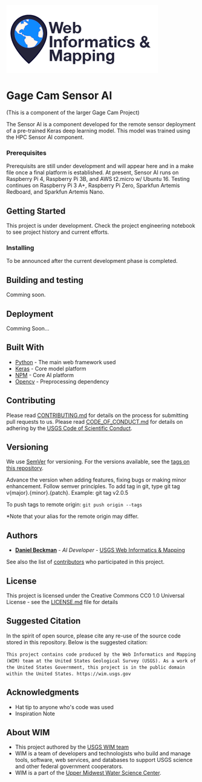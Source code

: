 ![WiM](wimlogo.png)


# Gage Cam Sensor AI

(This is a component of the larger Gage Cam Project)

The Sensor AI is a component developed for the remote sensor deployment of a pre-trained Keras deep learning model. This model was trained using the HPC Sensor AI component. 




### Prerequisites

Prerequisits are still under development and will appear here and in a make file once a final platform is established. At present, Sensor AI runs on Raspberry Pi 4, Raspberry Pi 3B, and AWS t2.micro w/ Ubuntu 16. Testing continues on Raspberry Pi 3 A+, Raspberry Pi Zero, Sparkfun Artemis Redboard, and Sparkfun Artemis Nano.



## Getting Started

This project is under development. Check the project engineering notebook to see project history and current efforts.

### Installing

To be announced after the current development phase is completed.

## Building and testing

Comming soon.

## Deployment

Comming Soon...

## Built With

* [Python](https://python.org/) - The main web framework used
* [Keras](https://keras.io/) - Core model platform 
* [NPM](https://tensorflow.org/) - Core AI platform
* [Opencv](https://www.opencv.org/) - Preprocessing dependency

## Contributing

Please read [CONTRIBUTING.md](CONTRIBUTING.md) for details on the process for submitting pull requests to us. Please read [CODE_OF_CONDUCT.md](CODE_OF_CONDUCT.md) for details on adhering by the [USGS Code of Scientific Conduct](https://www2.usgs.gov/fsp/fsp_code_of_scientific_conduct.asp).

## Versioning

We use [SemVer](http://semver.org/) for versioning. For the versions available, see the [tags on this repository](../../tags). 

Advance the version when adding features, fixing bugs or making minor enhancement. Follow semver principles. To add tag in git, type git tag v{major}.{minor}.{patch}. Example: git tag v2.0.5

To push tags to remote origin: `git push origin --tags`

*Note that your alias for the remote origin may differ.

## Authors

* **[Daniel Beckman](PROFILE_PAGE_URL_HERE)**  - *AI Developer* - [USGS Web Informatics & Mapping](https://wim.usgs.gov/)

See also the list of [contributors](../../graphs/contributors) who participated in this project.

## License

This project is licensed under the Creative Commons CC0 1.0 Universal License - see the [LICENSE.md](LICENSE.md) file for details

## Suggested Citation
In the spirit of open source, please cite any re-use of the source code stored in this repository. Below is the suggested citation:

`This project contains code produced by the Web Informatics and Mapping (WIM) team at the United States Geological Survey (USGS). As a work of the United States Government, this project is in the public domain within the United States. https://wim.usgs.gov`


## Acknowledgments

* Hat tip to anyone who's code was used
* Inspiration Note 

## About WIM
* This project authored by the [USGS WIM team](https://wim.usgs.gov)
* WIM is a team of developers and technologists who build and manage tools, software, web services, and databases to support USGS science and other federal government cooperators.
* WIM is a part of the [Upper Midwest Water Science Center](https://www.usgs.gov/centers/wisconsin-water-science-center).
